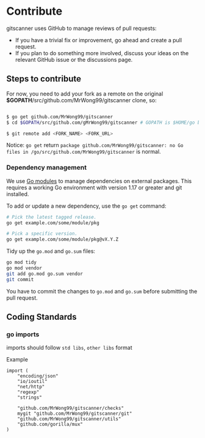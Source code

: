 # Contribute

gitscanner uses GitHub to manage reviews of pull requests:

- If you have a trivial fix or improvement, go ahead and create a pull request.
- If you plan to do something more involved, discuss your ideas on the relevant GitHub issue or the discussions page.

## Steps to contribute

For now, you need to add your fork as a remote on the original **\$GOPATH**/src/github.com/MrWong99/gitscanner clone, so:

```bash

$ go get github.com/MrWong99/gitscanner
$ cd $GOPATH/src/github.com/gMrWong99/gitscanner # GOPATH is $HOME/go by default.

$ git remote add <FORK_NAME> <FORK_URL>
```

Notice: `go get` return `package github.com/MrWong99/gitscanner: no Go files in /go/src/github.com/MrWong99/gitscanner` is normal.

### Dependency management

We use [Go modules](https://golang.org/cmd/go/#hdr-Modules__module_versions__and_more) to manage dependencies on external packages.
This requires a working Go environment with version 1.17 or greater and git installed.

To add or update a new dependency, use the `go get` command:

```bash
# Pick the latest tagged release.
go get example.com/some/module/pkg

# Pick a specific version.
go get example.com/some/module/pkg@vX.Y.Z
```

Tidy up the `go.mod` and `go.sum` files:

```bash
go mod tidy
go mod vendor
git add go.mod go.sum vendor
git commit
```

You have to commit the changes to `go.mod` and `go.sum` before submitting the pull request.

## Coding Standards

### go imports
imports should follow `std libs`, `other libs` format

Example
```
import (
	"encoding/json"
	"io/ioutil"
	"net/http"
	"regexp"
	"strings"

	"github.com/MrWong99/gitscanner/checks"
	mygit "github.com/MrWong99/gitscanner/git"
	"github.com/MrWong99/gitscanner/utils"
	"github.com/gorilla/mux"
)
```
